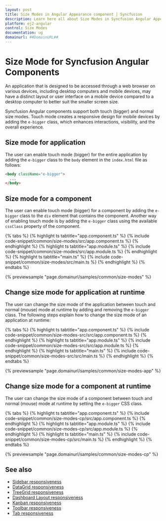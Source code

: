 ```yaml
---
layout: post
title: Size Modes in Angular Appearance component | Syncfusion
description: Learn here all about Size Modes in Syncfusion Angular Appearance component of Syncfusion Essential JS 2 and more.
platform: ej2-angular
control: Size Modes
documentation: ug
domainurl: ##DomainURL##
---
```


# Size Mode for Syncfusion Angular Components

An application that is designed to be accessed through a web browser on various devices, including desktop computers and mobile devices, may have a distinct layout or user interface on a mobile device compared to a desktop computer to better suit the smaller screen size.

Syncfusion Angular components support both touch (bigger) and normal size modes. Touch mode creates a responsive design for mobile devices by adding the `e-bigger` class, which enhances interactions, visibility, and the overall experience.

## Size mode for application

The user can enable touch mode (bigger) for the entire application by adding the `e-bigger` class to the `body` element in the `index.html` file as follows:

  ```html
  <body className="e-bigger">
    ...
  </body>
  ```

## Size mode for a component

The user can enable touch mode (bigger) for a component by adding the `e-bigger` class to the `div` element that contains the component. Another way of enabling touch mode is by adding the `e-bigger` class using the available `cssClass` property of the component.

{% tabs %}
{% highlight ts tabtitle="app.component.ts" %}
{% include code-snippet/common/size-modes/src/app.component.ts %}
{% endhighlight %}
{% highlight ts tabtitle="app.module.ts" %}
{% include code-snippet/common/size-modes/src/app.module.ts %}
{% endhighlight %}
{% highlight ts tabtitle="main.ts" %}
{% include code-snippet/common/size-modes/src/main.ts %}
{% endhighlight %}
{% endtabs %}
  
{% previewsample "page.domainurl/samples/common/size-modes" %}

## Change size mode for application at runtime

The user can change the size mode of the application between touch and normal (mouse) mode at runtime by adding and removing the `e-bigger` class. The following steps explain how to change the size mode of an application at runtime:

{% tabs %}
{% highlight ts tabtitle="app.component.ts" %}
{% include code-snippet/common/size-modes-src/src/app.component.ts %}
{% endhighlight %}
{% highlight ts tabtitle="app.module.ts" %}
{% include code-snippet/common/size-modes-src/src/app.module.ts %}
{% endhighlight %}
{% highlight ts tabtitle="main.ts" %}
{% include code-snippet/common/size-modes-src/src/main.ts %}
{% endhighlight %}
{% endtabs %}
  
{% previewsample "page.domainurl/samples/common/size-modes-app" %}

## Change size mode for a component at runtime

The user can change the size mode of a component between touch and normal (mouse) mode at runtime by setting the `e-bigger` CSS class.

{% tabs %}
{% highlight ts tabtitle="app.component.ts" %}
{% include code-snippet/common/size-modes-cp/src/app.component.ts %}
{% endhighlight %}
{% highlight ts tabtitle="app.module.ts" %}
{% include code-snippet/common/size-modes-cp/src/app.module.ts %}
{% endhighlight %}
{% highlight ts tabtitle="main.ts" %}
{% include code-snippet/common/size-modes-cp/src/main.ts %}
{% endhighlight %}
{% endtabs %}
  
{% previewsample "page.domainurl/samples/common/size-modes-cp" %}

## See also

* [Sidebar responsiveness](https://ej2.syncfusion.com/angular/documentation/sidebar/auto-close/)
* [DataGrid responsiveness](https://ej2.syncfusion.com/angular/documentation/grid/columns/responsive-columns/)
* [TreeGrid responsiveness](https://ej2.syncfusion.com/angular/documentation/treegrid/scrolling/#responsive-with-parent-container)
* [Dashboard Layout responsiveness](https://ej2.syncfusion.com/angular/documentation/dashboard-layout/responsive-adaptive/)
* [Kanban responsiveness](https://ej2.syncfusion.com/angular/documentation/kanban/responsive-mode/)
* [Toolbar responsiveness](https://ej2.syncfusion.com/angular/documentation/toolbar/responsive-mode/)
* [Tab responsiveness](https://ej2.syncfusion.com/angular/documentation/tab/adaptive/)